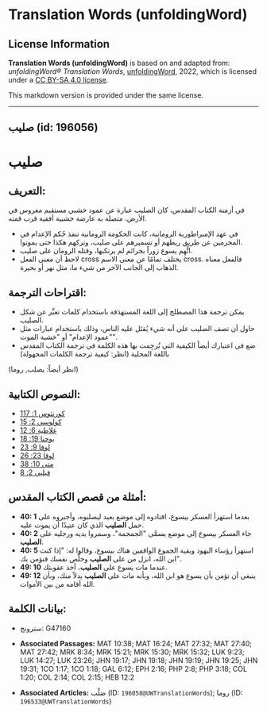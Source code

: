 # Translation Words (unfoldingWord)

## License Information

**Translation Words (unfoldingWord)** is based on and adapted from: _unfoldingWord® Translation Words_, [unfoldingWord](https://unfoldingword.org/utw), 2022, which is licensed under a [CC BY-SA 4.0 license](https://creativecommons.org/licenses/by-sa/4.0/legalcode.en).

This markdown version is provided under the same license.



--------------------------------

## صليب (id: 196056)

صليب
====

التعريف:
--------

في أزمنة الكتاب المقدس، كان الصليب عبارة عن عمود خشبي مستقيم مغروس في الأرض، متصلة به عارضة خشبية أفقية قرب قمته.

* في عهد الإمبراطورية الرومانية، كانت الحكومة الرومانية تنفذ حُكم الإعدام في المجرمين عن طريق ربطهم أو تسميرهم على صليب، وتركهم هكذا حتى يموتوا.
* اتُّهِم يسوع زوراً بجرائم لم يرتكبها، وقتله الرومان على صليب.
* لاحظ أن معنى الفعل cross يختلف تمامًا عن معنى الاسم cross. فالفعل معناه الذهاب إلى الجانب الآخر من شيء ما، مثل نهر أو بحيرة.

اقتراحات الترجمة:
-----------------

* يمكن ترجمة هذا المصطلح إلى اللغة المستهدَفة باستخدام كلمات تعبِّر عن شكل الصليب.
* حاول أن تصف الصليب على أنه شيء يُقتَل عليه الناس، وذلك باستخدام عبارات مثل "عمود الإعدام" أو "خشبة الموت".
* ضع في اعتبارك أيضاً الكيفية التي تُرجِمت بها هذه الكلمة في ترجمة الكتاب المقدس باللغة المحلية (انظر: كيفية ترجمة الكلمات المجهولة)

(انظر أيضاً: يصلب, روما)

النصوص الكتابية:
----------------

* [1كورنثوس 1: 17](https://ref.ly/1Cor1:17)
* [كولوسي 2: 15](https://ref.ly/Col2:15)
* [غلاطية 6: 12](https://ref.ly/Gal6:12)
* [يوحنا 19: 18](https://ref.ly/John19:18)
* [لوقا 9: 23](https://ref.ly/Luke9:23)
* [لوقا 23: 26](https://ref.ly/Luke23:26)
* [متى 10: 38](https://ref.ly/Matt10:38)
* [فيلبي 2: 8](https://ref.ly/Phil2:8)

أمثلة من قصص الكتاب المقدس:
---------------------------

* **40: 1** بعدما استهزأ العسكر بيسوع، اقتادوه إلى موضع بعيد ليصلبوه، وأجبروه على حمل **الصليب** الذي كان عتيدًا أن يموت عليه.
* **40: 2** جاء العسكر بيسوع إلى موضع يسمَّى "الجمجمة"، وسمروا يديه ورجليه على **الصليب**.
* **40: 5** استهزأ رؤساء اليهود وبقية الجموع الواقفين هناك بيسوع، وقالوا له: "إذا كنت ابن الله، انزل من على **الصليب** وخلِّص نفسك فنؤمن بك".
* **49: 10** عندما مات يسوع على **الصليب**، أخذ عقوبتك.
* **49: 12** ينبغي أن تؤمن بأن يسوع هو ابن الله، وبأنه مات على **الصليب** بدلاً منك، وبأن الله أقامه من بين الأموات.

بيانات الكلمة:
--------------

* سترونج: G47160

* **Associated Passages:** MAT 10:38; MAT 16:24; MAT 27:32; MAT 27:40; MAT 27:42; MRK 8:34; MRK 15:21; MRK 15:30; MRK 15:32; LUK 9:23; LUK 14:27; LUK 23:26; JHN 19:17; JHN 19:18; JHN 19:19; JHN 19:25; JHN 19:31; 1CO 1:17; 1CO 1:18; GAL 6:12; EPH 2:16; PHP 2:8; PHP 3:18; COL 1:20; COL 2:14; COL 2:15; HEB 12:2
* **Associated Articles:** صَلْب (ID: `196058@UWTranslationWords`); روما (ID: `196533@UWTranslationWords`)

